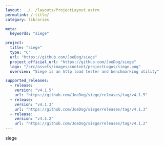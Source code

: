 ```yaml
---
layout: ../../layouts/ProjectLayout.astro
permalink: /:title/
category: libraries

meta:
  keywords: "siege"

project:
  title: "siege"
  type: "C"
  url: "https://github.com/JoeDog/siege"
  project_official_url: "https://github.com/JoeDog/siege"
  logo: "/src/assets/images/content/projectLogos/siege.png"
  overview: "Siege is an http load tester and benchmarking utility"

supported_releases:
  - release:
    version: "v4.1.5"
    url: "https://github.com/JoeDog/siege/releases/tag/v4.1.5"
  - release:
    version: "v4.1.3"
    url: "https://github.com/JoeDog/siege/releases/tag/v4.1.3"
  - release:
    version: "v4.1.2"
    url: "https://github.com/JoeDog/siege/releases/tag/v4.1.2"
---
```


<p>siege</p>
